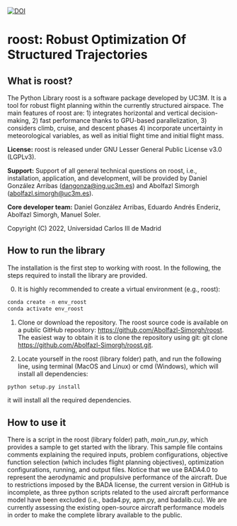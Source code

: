 [![DOI](https://zenodo.org/badge/542879252.svg)](https://zenodo.org/badge/latestdoi/542879252)

# roost: Robust Optimization Of Structured Trajectories

      
## What is roost?

The Python Library roost is a software package developed by UC3M. It is a tool for robust flight planning within the currently structured airspace. The main features of roost are: 1) integrates horizontal and vertical decision-making, 2) fast performance thanks to GPU-based parallelization, 3) considers climb, cruise, and descent phases
4) incorporate uncertainty in meteorological variables, as well as initial flight time and initial flight mass. 

**License:** roost is released under GNU Lesser General Public License v3.0 (LGPLv3). 

**Support:** Support of all general technical questions on roost, i.e., installation, application, and development, will be provided by Daniel González Arribas (dangonza@ing.uc3m.es) and Abolfazl Simorgh (abolfazl.simorgh@uc3m.es). 

**Core developer team:** Daniel González Arribas, Eduardo Andrés Enderiz, Abolfazl Simorgh, Manuel Soler. 

Copyright (C) 2022, Universidad Carlos III de Madrid

## How to run the library
The installation is the first step to working with roost. In the following, the steps required to install the library are provided.

0. It is highly recommended to create a virtual environment (e.g., roost):
```python
conda create -n env_roost
conda activate env_roost
```
1. Clone or download the repository. The roost source code is available on a public GitHub repository: https://github.com/Abolfazl-Simorgh/roost. The easiest way to obtain it is to clone the repository using git: git clone https://github.com/Abolfazl-Simorgh/roost.git.

2. Locate yourself in the roost (library folder) path, and run the following line, using terminal (MacOS and Linux) or cmd (Windows), which will install all dependencies:
```python
python setup.py install
```
it will install all the required dependencies.

## How to use it
There is a script in the roost (library folder) path, *main_run.py*, which provides a sample to get started with the library. This sample file contains comments explaining the required inputs, problem configurations, objective function selection (which includes flight planning objectives), optimization configurations, running, and output files. Notice that we use BADA4.0 to represent the aerodynamic and propulsive performance of the aircraft. Due to restrictions imposed by the BADA license, the current version in GitHub is incomplete, as three python scripts related to the used aircraft performance model have been excluded (i.e., bada4.py, apm.py, and badalib.cu). We are currently assessing the existing open-source aircraft performance models in order to make the complete library available to the public. 
